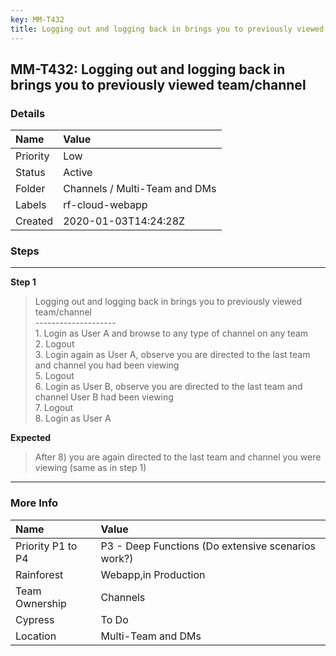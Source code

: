 ```yaml
---
key: MM-T432
title: Logging out and logging back in brings you to previously viewed team/channel
---
```


## MM-T432: Logging out and logging back in brings you to previously viewed team/channel

### Details

| Name     | Value                         |
| :------- | :---------------------------- |
| Priority | Low                           |
| Status   | Active                        |
| Folder   | Channels / Multi-Team and DMs |
| Labels   | rf-cloud-webapp               |
| Created  | 2020-01-03T14:24:28Z          |

### Steps

<hr/>

**Step 1**

> <article>Logging out and logging back in brings you to previously viewed team/channel<br />--------------------<br />1. Login as User A and browse to any type of channel on any team <br />2. Logout <br />3. Login again as User A, observe you are directed to the last team and channel you had been viewing<br />5. Logout <br />6. Login as User B, observe you are directed to the last team and channel User B had been viewing<br />7. Logout <br />8. Login as User A</article>

**Expected**

> <article>After 8)  you are again directed to the last team and channel you were viewing (same as in step 1)</article>

<hr/>

### More Info

| Name              | Value                                              |
| :---------------- | :------------------------------------------------- |
| Priority P1 to P4 | P3 - Deep Functions (Do extensive scenarios work?) |
| Rainforest        | Webapp,in Production                               |
| Team Ownership    | Channels                                           |
| Cypress           | To Do                                              |
| Location          | Multi-Team and DMs                                 |
